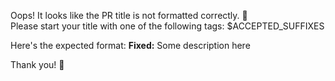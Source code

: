 Oops! It looks like the PR title is not formatted correctly. 🧐  
Please start your title with one of the following tags:
$ACCEPTED_SUFFIXES

Here's the expected format:
**Fixed:** Some description here

Thank you! 🙌
